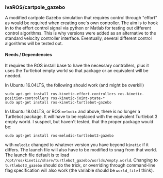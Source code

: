 ### ivaROS/cartpole_gazebo ###

A modified cartpole Gazebo simulation that requires control through "effort" as would be required
when creating one's own controller.  The aim is to hook in to the effort control signal via
python or Matlab for testing out different control algorithms.  This is why versions were added
as an alternative to the standard velocity controller interface. 
Eventually, several different control algorithms will be tested out.

#### Needs / Dependencies

It requires the ROS install base to have the necessary controllers, plus it uses the Turtlebot empty world so that package or an equivalent will be needed.

In Ubuntu 16.04LTS, the following should work (and might be overkill)
```
sudo apt-get install ros-kinetic-effort-controllers ros-kinetic-position-controllers ros-kinetic-joint-state-*
sudo apt-get install ros-kinetic-turtlebot-gazebo
```

In Ubuntu 18.04LTS, or ROS ``melodic`` and above, there is no longer a Turtlebot package.  It will have to be replaced with the equivalent Turtlebot 3 empty world.  I suspect, but haven't tested, that the proper package would be:
```
sudo apt-get install ros-melodic-turtlebot3-gazebo
```
with ``melodic`` changed to whatever version you have beyond ``kinetic`` if it differs.  The launch file will also have to be modified to snag from that world. The launch file default is to load ``/opt/ros/kinetic/share/turtlebot_gazebo/worlds/empty.world``. Changing to ``turtlebot3_gazebo`` should do the trick, or overriding through command-line flag specification will also work (the variable should be ``world_file`` I think).
